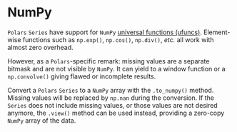 # NumPy

`Polars` `Series` have support for `NumPy`
[universal functions (ufuncs)](https://numpy.org/doc/stable/reference/ufuncs.html).
Element-wise functions such as `np.exp()`, `np.cos()`, `np.div()`, *etc.* all work with
almost zero overhead.

However, as a `Polars`-specific remark: missing values are a separate bitmask and are
not visible by `NumPy`. It can yield to a window function or a `np.convolve()` giving
flawed or incomplete results.

Convert a `Polars` `Series` to a `NumPy` array with the `.to_numpy()` method. Missing
values will be replaced by `np.nan` during the conversion. If the `Series` does not
include missing values, or those values are not desired anymore, the `.view()` method
can be used instead, providing a zero-copy `NumPy` array of the data.
